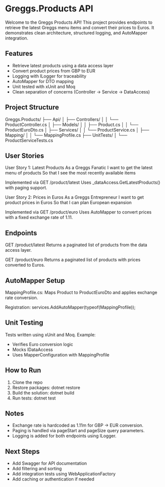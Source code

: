 Greggs.Products API
===================

Welcome to the Greggs Products API! This project provides endpoints to retrieve the latest Greggs menu items and convert their prices to Euros. It demonstrates clean architecture, structured logging, and AutoMapper integration.

Features
--------
- Retrieve latest products using a data access layer
- Convert product prices from GBP to EUR
- Logging with ILogger for traceability
- AutoMapper for DTO mapping
- Unit tested with xUnit and Moq
- Clean separation of concerns (Controller → Service → DataAccess)

Project Structure
-----------------
Greggs.Products/
├── Api/
│   ├── Controllers/
│   │   └── ProductController.cs
│   ├── Models/
│   │   ├── Product.cs
│   │   └── ProductEuroDto.cs
│   ├── Services/
│   │   └── ProductService.cs
│   ├── Mapping/
│   │   └── MappingProfile.cs
├── UnitTests/
│   └── ProductServiceTests.cs

User Stories
------------
User Story 1: Latest Products
As a Greggs Fanatic
I want to get the latest menu of products
So that I see the most recently available items

Implemented via GET /product/latest
Uses _dataAccess.GetLatestProducts() with paging support.

User Story 2: Prices in Euros
As a Greggs Entrepreneur
I want to get product prices in Euros
So that I can plan European expansion

Implemented via GET /product/euro
Uses AutoMapper to convert prices with a fixed exchange rate of 1.11.

Endpoints
---------
GET /product/latest
Returns a paginated list of products from the data access layer.

GET /product/euro
Returns a paginated list of products with prices converted to Euros.

AutoMapper Setup
----------------
MappingProfile.cs:
Maps Product to ProductEuroDto and applies exchange rate conversion.

Registration:
services.AddAutoMapper(typeof(MappingProfile));

Unit Testing
------------
Tests written using xUnit and Moq. Example:
- Verifies Euro conversion logic
- Mocks IDataAccess<Product>
- Uses MapperConfiguration with MappingProfile

How to Run
----------
1. Clone the repo
2. Restore packages: dotnet restore
3. Build the solution: dotnet build
4. Run tests: dotnet test

Notes
-----
- Exchange rate is hardcoded as 1.11m for GBP → EUR conversion.
- Paging is handled via pageStart and pageSize query parameters.
- Logging is added for both endpoints using ILogger<ProductController>.

Next Steps
----------
- Add Swagger for API documentation
- Add filtering and sorting
- Add integration tests using WebApplicationFactory<T>
- Add caching or authentication if needed
